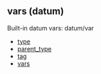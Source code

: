 ## vars (datum)


Built-in datum vars:
datum/var
+   [type](/ref/datum/var/type.md) 
+   [parent_type](/ref/datum/var/parent_type.md) 
+   [tag](/ref/datum/var/tag.md) 
+   [vars](/ref/datum/var/vars.md) 

